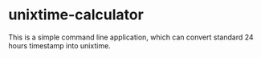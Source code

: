 # unixtime-calculator
This is a simple command line application, which can convert standard 24 hours timestamp into unixtime.
